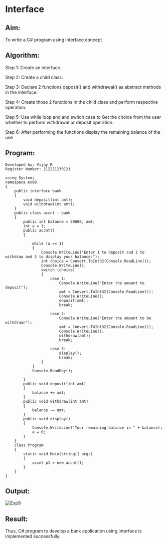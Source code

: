 # Interface

## Aim:
To write a C# program using interface concept



## Algorithm:
Step 1:
Create an interface.

Step 2:
Create a child class.

Step 3:
Declare 2 functions deposit() and withdrawal() as abstract methods in the interface.

Step 4:
Create those 2 functions in the child class and perform respective operation.

Step 5:
Use while loop and and switch case to Get the choice from the user whether to perform withdrawal or deposit operation.

Step 6:
After performing the functions display the remaining balance of the use

## Program:
~~~
Developed by: Vijay R
Register Number: 212221230121
~~~
~~~
using System;
namespace ex09
{
    public interface bank
    {
        void deposit(int amt);
        void withdraw(int amt);
    }
    public class accnt : bank
    {
        public int balance = 50600, amt;
        int a = 1;
        public accnt()
        {

            while (a == 1)
            {
                Console.WriteLine("Enter 1 to deposit and 2 to withdraw and 3 to display your balance:");
                int choice = Convert.ToInt32(Console.ReadLine());
                Console.WriteLine();
                switch (choice)
                {
                    case 1:
                        Console.WriteLine("Enter the amount to deposit");
                        amt = Convert.ToInt32(Console.ReadLine());
                        Console.WriteLine();
                        deposit(amt);
                        break;

                    case 2:
                        Console.WriteLine("Enter the amount to be withdrawn");
                        amt = Convert.ToInt32(Console.ReadLine());
                        Console.WriteLine();
                        withdraw(amt);
                        break;

                    case 3:
                        display();
                        break;
                }
            }
            Console.ReadKey();

        }
        public void deposit(int amt)
        {
            balance += amt;
        }
        public void withdraw(int amt)
        {
            balance -= amt;
        }
        public void display()
        {
            Console.WriteLine("Your remaining balance is " + balance);
            a = 0;
        }
    }
    class Program
    {
        static void Main(string[] args)
        {
            accnt p1 = new accnt();
        }
    }
}
~~~

## Output:
![Exp9](https://github.com/vijay21500269/Interface/assets/94381788/99967637-ec9f-41a8-bc7c-22005d558077)


## Result:
Thus, C# program to develop a bank application using interface is implemented successfully.

